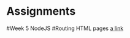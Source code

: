 # Assignments
#Week 5 NodeJS
#Routing HTML pages
[a link](https://github.com/KakwiriStephen/Assignments/tree/master)
